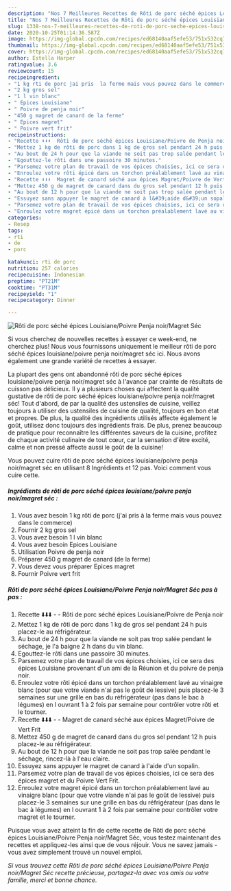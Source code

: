 ```yaml
---
description: "Nos 7 Meilleures Recettes de Rôti de porc séché épices Louisiane/Poivre Penja noir/Magret Séc"
title: "Nos 7 Meilleures Recettes de Rôti de porc séché épices Louisiane/Poivre Penja noir/Magret Séc"
slug: 1338-nos-7-meilleures-recettes-de-roti-de-porc-seche-epices-louisiane-poivre-penja-noir-magret-sec
date: 2020-10-25T01:14:36.587Z
image: https://img-global.cpcdn.com/recipes/ed68140aaf5efe53/751x532cq70/roti-de-porc-seche-epices-louisianepoivre-penja-noirmagret-sec-photo-principale-de-la-recette.jpg
thumbnail: https://img-global.cpcdn.com/recipes/ed68140aaf5efe53/751x532cq70/roti-de-porc-seche-epices-louisianepoivre-penja-noirmagret-sec-photo-principale-de-la-recette.jpg
cover: https://img-global.cpcdn.com/recipes/ed68140aaf5efe53/751x532cq70/roti-de-porc-seche-epices-louisianepoivre-penja-noirmagret-sec-photo-principale-de-la-recette.jpg
author: Estella Harper
ratingvalue: 3.6
reviewcount: 15
recipeingredient:
- "1 kg rti de porc jai pris  la ferme mais vous pouvez dans le commerce"
- "2 kg gros sel"
- "1 l vin blanc"
- " Epices Louisiane"
- " Poivre de penja noir"
- "450 g magret de canard de la ferme"
- " Epices magret"
- " Poivre vert frit"
recipeinstructions:
- "Recette ⬇️⬇️⬇️  Rôti de porc séché épices Louisiane/Poivre de Penja noir"
- "Mettez 1 kg de rôti de porc dans 1 kg de gros sel pendant 24 h puis placez-le au réfrigérateur."
- "Au bout de 24 h pour que la viande ne soit pas trop salée pendant le séchage, je l&#39;a baigne 2 h dans du vin blanc."
- "Egouttez-le rôti dans une passoire 30 minutes."
- "Parsemez votre plan de travail de vos épices choisies, ici ce sera des épices Louisiane provenant d&#39;un ami de la Réunion et du poivre de penja noir."
- "Enroulez votre rôti épicé dans un torchon préalablement lavé au vinaigre blanc (pour que votre viande n&#39;ai pas le goût de lessive) puis placez-le 3 semaines sur une grille en bas du réfrigérateur (pas dans le bac à légumes) en l ouvrant 1 à 2 fois par semaine pour contrôler votre rôti et le tourner."
- "Recette ⬇️⬇️⬇️  Magret de canard séché aux épices Magret/Poivre de Vert Frit"
- "Mettez 450 g de magret de canard dans du gros sel pendant 12 h puis placez-le au réfrigérateur."
- "Au bout de 12 h pour que la viande ne soit pas trop salée pendant le séchage, rincez-là à l&#39;eau claire."
- "Essuyez sans appuyer le magret de canard à l&#39;aide d&#39;un sopalin."
- "Parsemez votre plan de travail de vos épices choisies, ici ce sera des épices magret et du Poivre Vert Frit."
- "Enroulez votre magret épicé dans un torchon préalablement lavé au vinaigre blanc (pour que votre viande n&#39;ai pas le goût de lessive) puis placez-le 3 semaines sur une grille en bas du réfrigérateur (pas dans le bac à légumes) en l ouvrant 1 à 2 fois par semaine pour contrôler votre magret et le tourner."
categories:
- Resep
tags:
- rti
- de
- porc

katakunci: rti de porc 
nutrition: 257 calories
recipecuisine: Indonesian
preptime: "PT21M"
cooktime: "PT31M"
recipeyield: "1"
recipecategory: Dinner

---
```



![Rôti de porc séché épices Louisiane/Poivre Penja noir/Magret Séc](https://img-global.cpcdn.com/recipes/ed68140aaf5efe53/751x532cq70/roti-de-porc-seche-epices-louisianepoivre-penja-noirmagret-sec-photo-principale-de-la-recette.jpg)

Si vous cherchez de nouvelles recettes à essayer ce week-end, ne cherchez plus! Nous vous fournissons uniquement le meilleur rôti de porc séché épices louisiane/poivre penja noir/magret séc ici. Nous avons également une grande variété de recettes à essayer.

La plupart des gens ont abandonné rôti de porc séché épices louisiane/poivre penja noir/magret séc à l'avance par crainte de résultats de cuisson pas délicieux. Il y a plusieurs choses qui affectent la qualité gustative de rôti de porc séché épices louisiane/poivre penja noir/magret séc! Tout d'abord, de par la qualité des ustensiles de cuisine, veillez toujours à utiliser des ustensiles de cuisine de qualité, toujours en bon état et propres. De plus, la qualité des ingrédients utilisés affecte également le goût, utilisez donc toujours des ingrédients frais. De plus, prenez beaucoup de pratique pour reconnaître les différentes saveurs de la cuisine, profitez de chaque activité culinaire de tout cœur, car la sensation d'être excité, calme et non pressé affecte aussi le goût de la cuisine!

<!--inarticleads1-->

Vous pouvez cuire rôti de porc séché épices louisiane/poivre penja noir/magret séc en utilisant 8 Ingrédients et 12 pas. Voici comment vous cuire cette.

##### Ingrédients de rôti de porc séché épices louisiane/poivre penja noir/magret séc :

1. Vous avez besoin 1 kg rôti de porc (j&#39;ai pris à la ferme mais vous pouvez dans le commerce)
1. Fournir 2 kg gros sel
1. Vous avez besoin 1 l vin blanc
1. Vous avez besoin  Epices Louisiane
1. Utilisation  Poivre de penja noir
1. Préparer 450 g magret de canard (de la ferme)
1. Vous devez vous préparer  Epices magret
1. Fournir  Poivre vert frit




<!--inarticleads2-->

##### Rôti de porc séché épices Louisiane/Poivre Penja noir/Magret Séc pas à pas :

1. Recette ⬇️⬇️⬇️ -  - Rôti de porc séché épices Louisiane/Poivre de Penja noir
1. Mettez 1 kg de rôti de porc dans 1 kg de gros sel pendant 24 h puis placez-le au réfrigérateur.
1. Au bout de 24 h pour que la viande ne soit pas trop salée pendant le séchage, je l&#39;a baigne 2 h dans du vin blanc.
1. Egouttez-le rôti dans une passoire 30 minutes.
1. Parsemez votre plan de travail de vos épices choisies, ici ce sera des épices Louisiane provenant d&#39;un ami de la Réunion et du poivre de penja noir.
1. Enroulez votre rôti épicé dans un torchon préalablement lavé au vinaigre blanc (pour que votre viande n&#39;ai pas le goût de lessive) puis placez-le 3 semaines sur une grille en bas du réfrigérateur (pas dans le bac à légumes) en l ouvrant 1 à 2 fois par semaine pour contrôler votre rôti et le tourner.
1. Recette ⬇️⬇️⬇️ -  - Magret de canard séché aux épices Magret/Poivre de Vert Frit
1. Mettez 450 g de magret de canard dans du gros sel pendant 12 h puis placez-le au réfrigérateur.
1. Au bout de 12 h pour que la viande ne soit pas trop salée pendant le séchage, rincez-là à l&#39;eau claire.
1. Essuyez sans appuyer le magret de canard à l&#39;aide d&#39;un sopalin.
1. Parsemez votre plan de travail de vos épices choisies, ici ce sera des épices magret et du Poivre Vert Frit.
1. Enroulez votre magret épicé dans un torchon préalablement lavé au vinaigre blanc (pour que votre viande n&#39;ai pas le goût de lessive) puis placez-le 3 semaines sur une grille en bas du réfrigérateur (pas dans le bac à légumes) en l ouvrant 1 à 2 fois par semaine pour contrôler votre magret et le tourner.




<!--inarticleads1-->

<p>
Puisque vous avez atteint la fin de cette recette de Rôti de porc séché épices Louisiane/Poivre Penja noir/Magret Séc, vous testez maintenant des recettes et appliquez-les ainsi que de vous réjouir. Vous ne savez jamais - vous avez simplement trouvé un nouvel emploi.
</p>

<p>
<i>Si vous trouvez cette Rôti de porc séché épices Louisiane/Poivre Penja noir/Magret Séc recette précieuse, partagez-la avec vos amis ou votre famille, merci et bonne chance.</i>
</p>
